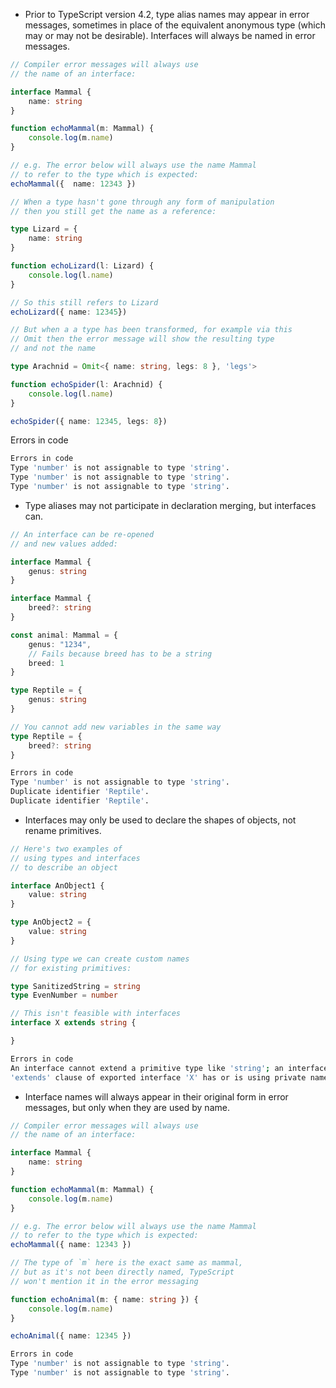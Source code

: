 - Prior to TypeScript version 4.2, type alias names may appear in error messages, sometimes in place of the equivalent anonymous type (which may or may not be desirable). Interfaces will always be named in error messages.

```ts
// Compiler error messages will always use 
// the name of an interface:

interface Mammal {
    name: string
}

function echoMammal(m: Mammal) {
    console.log(m.name)
}

// e.g. The error below will always use the name Mammal 
// to refer to the type which is expected:
echoMammal({  name: 12343 })

// When a type hasn't gone through any form of manipulation
// then you still get the name as a reference:

type Lizard = {
    name: string
}

function echoLizard(l: Lizard) {
    console.log(l.name)
}

// So this still refers to Lizard
echoLizard({ name: 12345})

// But when a a type has been transformed, for example via this
// Omit then the error message will show the resulting type
// and not the name

type Arachnid = Omit<{ name: string, legs: 8 }, 'legs'> 

function echoSpider(l: Arachnid) {
    console.log(l.name)
}

echoSpider({ name: 12345, legs: 8})
```

Errors in code
```sh
Errors in code
Type 'number' is not assignable to type 'string'.
Type 'number' is not assignable to type 'string'.
Type 'number' is not assignable to type 'string'.
```

- Type aliases may not participate in declaration merging, but interfaces can.

```ts
// An interface can be re-opened
// and new values added:

interface Mammal {
    genus: string
}

interface Mammal {
    breed?: string
}

const animal: Mammal = {
    genus: "1234",
    // Fails because breed has to be a string
    breed: 1
}

type Reptile = {
    genus: string
}

// You cannot add new variables in the same way
type Reptile = {
    breed?: string
}
```

```sh
Errors in code
Type 'number' is not assignable to type 'string'.
Duplicate identifier 'Reptile'.
Duplicate identifier 'Reptile'.
```

- Interfaces may only be used to declare the shapes of objects, not rename primitives.

```ts
// Here's two examples of 
// using types and interfaces
// to describe an object 

interface AnObject1 {
    value: string
}

type AnObject2 = {
    value: string
}

// Using type we can create custom names
// for existing primitives:

type SanitizedString = string
type EvenNumber = number

// This isn't feasible with interfaces
interface X extends string {

}
```

```sh
Errors in code
An interface cannot extend a primitive type like 'string'; an interface can only extend named types and classes
'extends' clause of exported interface 'X' has or is using private name 'string'.
```

- Interface names will always appear in their original form in error messages, but only when they are used by name.

```ts
// Compiler error messages will always use 
// the name of an interface:

interface Mammal {
    name: string
}

function echoMammal(m: Mammal) {
    console.log(m.name)
}

// e.g. The error below will always use the name Mammal 
// to refer to the type which is expected:
echoMammal({ name: 12343 })

// The type of `m` here is the exact same as mammal,
// but as it's not been directly named, TypeScript
// won't mention it in the error messaging

function echoAnimal(m: { name: string }) {
    console.log(m.name)
}

echoAnimal({ name: 12345 })
```

```sh
Errors in code
Type 'number' is not assignable to type 'string'.
Type 'number' is not assignable to type 'string'.
```